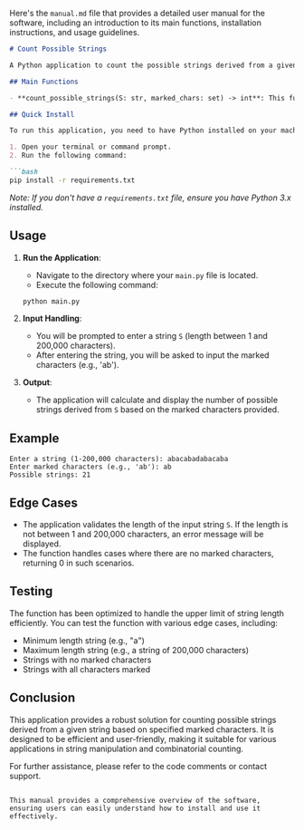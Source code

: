 Here's the `manual.md` file that provides a detailed user manual for the software, including an introduction to its main functions, installation instructions, and usage guidelines.

```markdown
# Count Possible Strings

A Python application to count the possible strings derived from a given string based on marked characters, ensuring that no two marked characters are adjacent.

## Main Functions

- **count_possible_strings(S: str, marked_chars: set) -> int**: This function encapsulates the logic for counting the valid combinations of marked characters in the input string `S`. It returns the count of valid strings modulo \(10^9 + 7\).

## Quick Install

To run this application, you need to have Python installed on your machine. You can install the necessary dependencies using pip. 

1. Open your terminal or command prompt.
2. Run the following command:

```bash
pip install -r requirements.txt
```

*Note: If you don't have a `requirements.txt` file, ensure you have Python 3.x installed.*

## Usage

1. **Run the Application**: 
   - Navigate to the directory where your `main.py` file is located.
   - Execute the following command:

   ```bash
   python main.py
   ```

2. **Input Handling**:
   - You will be prompted to enter a string `S` (length between 1 and 200,000 characters).
   - After entering the string, you will be asked to input the marked characters (e.g., 'ab').

3. **Output**:
   - The application will calculate and display the number of possible strings derived from `S` based on the marked characters provided.

## Example

```plaintext
Enter a string (1-200,000 characters): abacabadabacaba
Enter marked characters (e.g., 'ab'): ab
Possible strings: 21
```

## Edge Cases

- The application validates the length of the input string `S`. If the length is not between 1 and 200,000 characters, an error message will be displayed.
- The function handles cases where there are no marked characters, returning 0 in such scenarios.

## Testing

The function has been optimized to handle the upper limit of string length efficiently. You can test the function with various edge cases, including:

- Minimum length string (e.g., "a")
- Maximum length string (e.g., a string of 200,000 characters)
- Strings with no marked characters
- Strings with all characters marked

## Conclusion

This application provides a robust solution for counting possible strings derived from a given string based on specified marked characters. It is designed to be efficient and user-friendly, making it suitable for various applications in string manipulation and combinatorial counting.

For further assistance, please refer to the code comments or contact support.
```

This manual provides a comprehensive overview of the software, ensuring users can easily understand how to install and use it effectively.